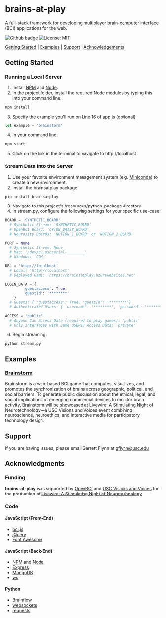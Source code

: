 # brains-at-play

A full-stack framework for developing multiplayer brain-computer interface (BCI) applications for the web.

[![Github badge](https://img.shields.io/badge/github-source_code-blue.svg?logo=github&logoColor=white)](https://github.com/brains-at-play/brains-at-play)
[![License: MIT](https://img.shields.io/badge/License-MIT-yellow.svg)](https://opensource.org/licenses/MIT)

[Getting Started](#getting-started) | [Examples](#examples) | [Support](#Support) | [Acknowledgements](#Acknowledgments)

## Getting Started <a name="getting-started" />
### Running a Local Server
1. Install [NPM](https://www.npmjs.com/) and [Node](https://nodejs.org/en/).
2. In the project folder, install the required Node modules by typing this into your command line:
```bash
npm install
``` 
3. Specify the example you'll run on Line 16 of app.js (optional) 
```javascript
let example = 'brainstorm'
``` 
4. In your command line:
```bash
npm start
```
5. Click on the link in the terminal to navigate to http://localhost


### Stream Data into the Server
1. Use your favorite environment management system (e.g. [Miniconda](https://docs.conda.io/en/latest/miniconda.html)) to create a new environment.
2. Install the brainsatplay package
```bash
pip install brainsatplay
```
3. Navigate to this project's /resources/python-package directory
4. In stream.py, configure the following settings for your specific use-case:
```python
BOARD = 'SYNTHETIC_BOARD' 
  # Synthetic Stream: 'SYNTHETIC_BOARD'
  # OpenBCI Board: 'CYTON_DAISY_BOARD'
  # Neurosity Boards: 'NOTION_1_BOARD' or 'NOTION_2_BOARD'

PORT = None
  # Synthetic Stream: None
  # Mac: '/dev/cu.usbserial-________'
  # Windows: 'COM_'
                
URL = 'http://localhost'
  # Local: 'http://localhost'
  # Deployed Game: 'https://brainsatplay.azurewebsites.net'

LOGIN_DATA = {
        'guestaccess': True, 
        'guestId': '********' 
    }
  # Guests: { 'guestaccess': True, 'guestId': '********'}
  # Authenticated Users: { 'username': '********', 'password': '********' }

ACCESS = 'public'
  # Anyone Can Access Data (required to play games): 'public'
  # Only Interfaces with Same USERID Access Data: 'private'

```
6. Begin streaming:
```bash
python stream.py
```

##  Examples
### [Brainstorm](https://brainsatplay.azurewebsites.net/) 

Brainstorm is a web-based BCI game that computes, visualizes, and promotes the synchronization of brains across geographic, political, and social barriers. To generate public discussion about the ethical, legal, and social implications of emerging commercial devices to monitor brain activity, Brainstorm will be showcased at [Livewire: A Stimulating Night of Neurotechnology](https://visionsandvoices.usc.edu/eventdetails/?event_id=33741435186601&s_type=&s_genre=)—a USC Visions and Voices event combining neuroscience, neuroethics, and interactive media for participatory technology design.

## Support

If you are having issues, please email Garrett Flynn at gflynn@usc.edu

## Acknowledgments
### Funding
**brains-at-play** was supported by [OpenBCI](https://openbci.com/) and [USC Visions and Voices](https://visionsandvoices.usc.edu/) for the production of [Livewire: A Stimulating Night of Neurotechnology](https://visionsandvoices.usc.edu/eventdetails/?event_id=33741435186601&s_type=&s_genre=) 

### Code
#### JavaScript (Front-End)
- [bci.js](https://bci.js.org/)
- [jQuery](https://jquery.com/)
- [Font Awesome](https://fontawesome.com/)
#### JavaScript (Back-End)
- [NPM](https://www.npmjs.com/) and [Node](https://nodejs.org/en/).
- [Express](https://expressjs.com/)
- [MongoDB](https://www.mongodb.com/)
- [ws](https://www.npmjs.com/package/ws)
#### Python
- [Brainflow](https://brainflow.readthedocs.io/en/stable/index.html)
- [websockets](https://websockets.readthedocs.io/en/stable/intro.html)
- [requests](https://requests.readthedocs.io/en/master/)


